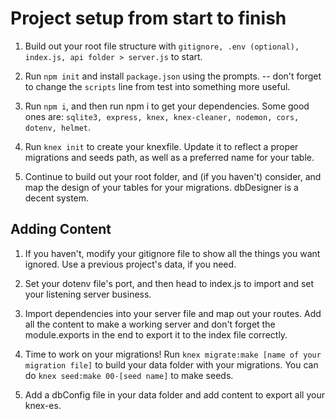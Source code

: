 # Project setup from start to finish

1. Build out your root file structure with `gitignore, .env (optional), index.js, api folder > server.js` to start.

2. Run `npm init` and install `package.json` using the prompts. -- don't forget to change the `scripts` line from test into something more useful.

3. Run `npm i`, and then run npm i to get your dependencies. Some good ones are: `sqlite3, express, knex, knex-cleaner, nodemon, cors, dotenv, helmet`.

4. Run `knex init` to create your knexfile. Update it to reflect a proper migrations and seeds path, as well as a preferred name for your table.

5. Continue to build out your root folder, and (if you haven't) consider, and map the design of your tables for your migrations. dbDesigner is a decent system.

## Adding Content

1. If you haven't, modify your gitignore file to show all the things you want ignored. Use a previous project's data, if you need.

2. Set your dotenv file's port, and then head to index.js to import and set your listening server business.

3. Import dependencies into your server file and map out your routes. Add all the content to make a working server and don't forget the module.exports in the end to export it to the index file correctly.

4. Time to work on your migrations! Run `knex migrate:make [name of your migration file]` to build your data folder with your migrations. You can do `knex seed:make 00-[seed name]` to make seeds.

5. Add a dbConfig file in your data folder and add content to export all your knex-es.



